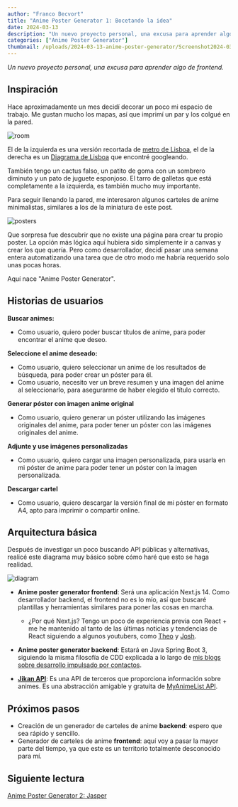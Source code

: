 ```yaml
---
author: "Franco Becvort"
title: "Anime Poster Generator 1: Bocetando la idea"
date: 2024-03-13
description: "Un nuevo proyecto personal, una excusa para aprender algo de frontend"
categories: ["Anime Poster Generator"]
thumbnail: /uploads/2024-03-13-anime-poster-generator/Screenshot2024-03-13172447.png
---
```


_Un nuevo proyecto personal, una excusa para aprender algo de frontend._

## Inspiración

Hace aproximadamente un mes decidí decorar un poco mi espacio de trabajo. Me gustan mucho los mapas, así que imprimí un par y los colgué en la pared.

![room](/uploads/2024-03-13-anime-poster-generator/IMG_20240313_172916.jpg)

El de la izquierda es una versión recortada de [metro de Lisboa](https://www.metrolisboa.pt/wp-content/uploads/2022/04/Metropolitano-de-Lisboa_Mapa-da-Cidade_abr.2022.png), el de la derecha es un [Diagrama de Lisboa](https://www.inat.fr/files/lisboa-mapa-rede-integrada.pdf) que encontré googleando.

También tengo un cactus falso, un patito de goma con un sombrero diminuto y un pato de juguete esponjoso. El tarro de galletas que está completamente a la izquierda, es también mucho muy importante.

Para seguir llenando la pared, me interesaron algunos carteles de anime minimalistas, similares a los de la miniatura de este post.

![posters](/uploads/2024-03-13-anime-poster-generator/Screenshot2024-03-13172447.png)

Que sorpresa fue descubrir que no existe una página para crear tu propio poster. La opción más lógica aquí hubiera sido simplemente ir a canvas y crear los que quería. Pero como desarrollador, decidí pasar una semana entera automatizando una tarea que de otro modo me habría requerido solo unas pocas horas.

Aquí nace "Anime Poster Generator".

## Historias de usuarios

**Buscar animes:**

- Como usuario, quiero poder buscar títulos de anime, para poder encontrar el anime que deseo.

**Seleccione el anime deseado:**

- Como usuario, quiero seleccionar un anime de los resultados de búsqueda, para poder crear un póster para él.
- Como usuario, necesito ver un breve resumen y una imagen del anime al seleccionarlo, para asegurarme de haber elegido el título correcto.

**Generar póster con imagen anime original**

- Como usuario, quiero generar un póster utilizando las imágenes originales del anime, para poder tener un póster con las imágenes originales del anime.

**Adjunte y use imágenes personalizadas**

- Como usuario, quiero cargar una imagen personalizada, para usarla en mi póster de anime para poder tener un póster con la imagen personalizada.

**Descargar cartel**

- Como usuario, quiero descargar la versión final de mi póster en formato A4, apto para imprimir o compartir online.

## Arquitectura básica

Después de investigar un poco buscando API públicas y alternativas, realicé este diagrama muy básico sobre cómo haré que esto se haga realidad.

![diagram](/uploads/2024-03-13-anime-poster-generator/Untitled-2024-02-21-1828.png)

- **Anime poster generator frontend**: Será una aplicación Next.js 14. Como desarrollador backend, el frontend no es lo mío, así que buscaré plantillas y herramientas similares para poner las cosas en marcha.

  - ¿Por qué Next.js? Tengo un poco de experiencia previa con React + me he mantenido al tanto de las últimas noticias y tendencias de React siguiendo a algunos youtubers, como [Theo](https://www.youtube.com/@t3dotgg) y [Josh](https://www.youtube.com/@joshtriedcoding).

- **Anime poster generator backend**: Estará en Java Spring Boot 3, siguiendo la misma filosofía de CDD explicada a lo largo de [mis blogs sobre desarrollo impulsado por contactos](/en/categories/contract-driven-development/).

- **[Jikan API](https://docs.api.jikan.moe/)**: Es una API de terceros que proporciona información sobre animes. Es una abstracción amigable y gratuita de [MyAnimeList API](https://myanimelist.net/apiconfig/references/api/v2).

## Próximos pasos

- Creación de un generador de carteles de anime **backend**: espero que sea rápido y sencillo.
- Generador de carteles de anime **frontend**: aquí voy a pasar la mayor parte del tiempo, ya que este es un territorio totalmente desconocido para mí.

## Siguiente lectura

[Anime Poster Generator 2: Jasper](/es/blog/2024-03-20-anime-poster-generator-2)
